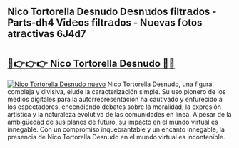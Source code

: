 ## Nico Tortorella Desnudo D𝚎sn𝚞dos filtr𝚊dos - Parts-dh4 Vid𝚎os filtr𝚊dos - N𝚞evas f𝚘tos atr𝚊ctivas 6J4d7

# <h2><a href="http://mb8hmj2.tromn.icu/?c=Nico+Tortorella+Desnudo">🔗👉👉👉 Nico Tortorella Desnudo 🔗🔗</a></h2>

[![Nico Tortorella Desnudo nuevo](https://i.imgur.com/pEAQMta.gif)](http://mb8hmj2.tromn.icu/?c=Nico+Tortorella+Desnudo)
Nico Tortorella Desnudo, una figura compleja y divisiva, elude la caracterización simple. Su uso pionero de los medios digitales para la autorrepresentación ha cautivado y enfurecido a los espectadores, encendiendo debates sobre la moralidad, la expresión artística y la naturaleza evolutiva de las comunidades en línea. A pesar de la ambigüedad de sus planes de futuro, su impacto en el mundo virtual es innegable. Con un compromiso inquebrantable y un encanto innegable, la presencia de Nico Tortorella Desnudo en el mundo virtual es incontenible.
